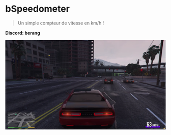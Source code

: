 # bSpeedometer

> Un simple compteur de vitesse en km/h !

**__Discord:__ berang**

![Preview](https://github.com/BerangGitHub/bSpeedometer/blob/main/preview.png)